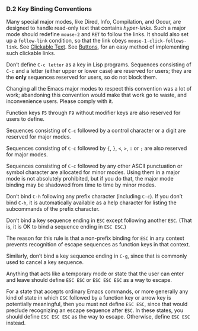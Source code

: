 

### D.2 Key Binding Conventions

Many special major modes, like Dired, Info, Compilation, and Occur, are designed to handle read-only text that contains *hyper-links*. Such a major mode should redefine `mouse-2` and `RET` to follow the links. It should also set up a `follow-link` condition, so that the link obeys `mouse-1-click-follows-link`. See [Clickable Text](Clickable-Text.html). See [Buttons](Buttons.html), for an easy method of implementing such clickable links.

Don’t define `C-c letter` as a key in Lisp programs. Sequences consisting of `C-c` and a letter (either upper or lower case) are reserved for users; they are the **only** sequences reserved for users, so do not block them.

Changing all the Emacs major modes to respect this convention was a lot of work; abandoning this convention would make that work go to waste, and inconvenience users. Please comply with it.

Function keys `F5` through `F9` without modifier keys are also reserved for users to define.

Sequences consisting of `C-c` followed by a control character or a digit are reserved for major modes.

Sequences consisting of `C-c` followed by `{`, `}`, `<`, `>`, `:` or `;` are also reserved for major modes.

Sequences consisting of `C-c` followed by any other ASCII punctuation or symbol character are allocated for minor modes. Using them in a major mode is not absolutely prohibited, but if you do that, the major mode binding may be shadowed from time to time by minor modes.

Don’t bind `C-h` following any prefix character (including `C-c`). If you don’t bind `C-h`, it is automatically available as a help character for listing the subcommands of the prefix character.

Don’t bind a key sequence ending in `ESC` except following another `ESC`. (That is, it is OK to bind a sequence ending in `ESC ESC`.)

The reason for this rule is that a non-prefix binding for `ESC` in any context prevents recognition of escape sequences as function keys in that context.

Similarly, don’t bind a key sequence ending in `C-g`, since that is commonly used to cancel a key sequence.

Anything that acts like a temporary mode or state that the user can enter and leave should define `ESC ESC` or `ESC ESC ESC` as a way to escape.

For a state that accepts ordinary Emacs commands, or more generally any kind of state in which `ESC` followed by a function key or arrow key is potentially meaningful, then you must not define `ESC ESC`, since that would preclude recognizing an escape sequence after `ESC`. In these states, you should define `ESC ESC ESC` as the way to escape. Otherwise, define `ESC ESC` instead.
